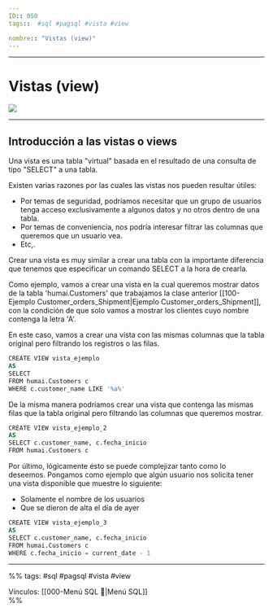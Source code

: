 ```yaml
---
ID:: 050
tags::  #sql #pagsql #vista #view 

nombre:: "Vistas (view)"
---
```


___
# Vistas (view)
![](https://youtu.be/md5qdEsRkXo?t=725)

___
## Introducción a las vistas o views

Una vista es una tabla "virtual" basada en el resultado de una consulta de tipo "SELECT" a una tabla.

Existen varias razones por las cuales las vistas nos pueden resultar útiles:

- Por temas de seguridad, podríamos necesitar que un grupo de usuarios tenga acceso exclusivamente a algunos datos y no otros dentro de una tabla.
- Por temas de conveniencia, nos podría interesar filtrar las columnas que queremos que un usuario vea.
- Etc,.

Crear una vista es muy similar a crear una tabla con la importante diferencia que tenemos que especificar un comando SELECT a la hora de crearla.

Como ejemplo, vamos a crear una vista en la cual queremos mostrar datos de la tabla 'humai.Customers' que trabajamos la clase anterior [[100-Ejemplo Customer_orders_Shipment|Ejemplo Customer_orders_Shipment]], con la condición de que solo vamos a mostrar los clientes cuyo nombre contenga la letra 'A'.


En este caso, vamos a crear una vista con las mismas columnas que la tabla original pero filtrando los registros o las filas.

```sql
CREATE VIEW vista_ejemplo 
AS
SELECT 
FROM humai.Customers c
WHERE c.customer_name LIKE '%a%'
```

De la misma manera podríamos crear una vista que contenga las mismas filas que la tabla original pero filtrando las columnas que queremos mostrar.

```sql
CREATE VIEW vista_ejemplo_2 
AS
SELECT c.customer_name, c.fecha_inicio
FROM humai.Customers c
```

Por último, lógicamente ésto se puede complejizar tanto como lo deseemos. Pongamos como ejemplo que algún usuario nos solicita tener una vista disponible que muestre lo siguiente:

- Solamente el nombre de los usuarios
- Que se dieron de alta el día de ayer

```sql
CREATE VIEW vista_ejemplo_3 
AS
SELECT c.customer_name, c.fecha_inicio
FROM humai.Customers c
WHERE c.fecha_inicio = current_date - 1
```

___
%%
tags:  #sql #pagsql #vista #view 

Vínculos:  [[000-Menú SQL 📃|Menú SQL]]   
%%